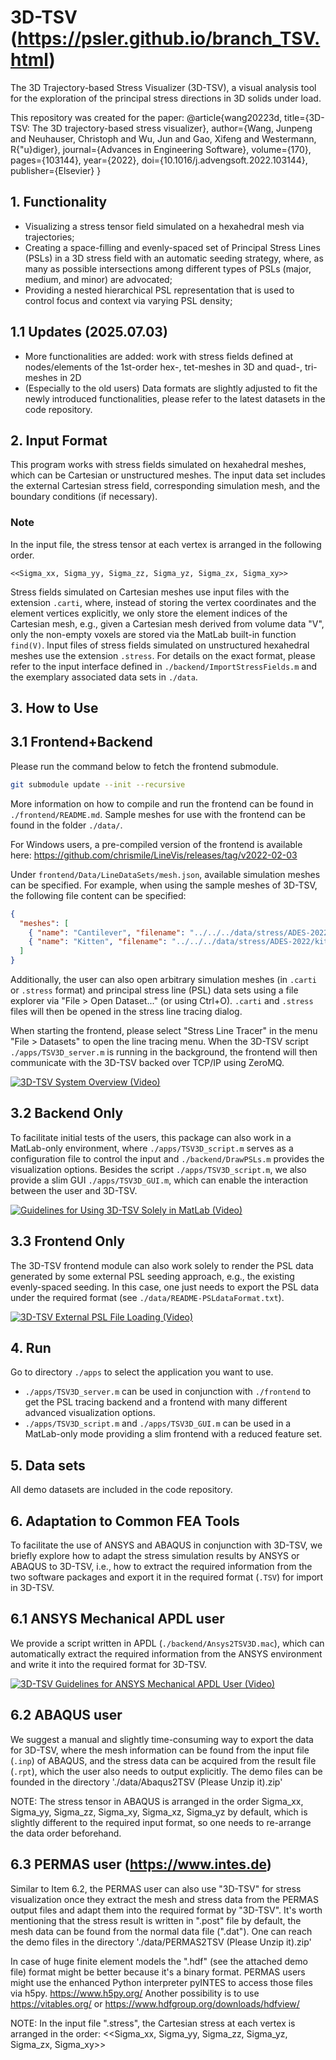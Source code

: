 # 3D-TSV (https://psler.github.io/branch_TSV.html)

The 3D Trajectory-based Stress Visualizer (3D-TSV), a visual analysis tool for the exploration of the principal stress
directions in 3D solids under load.

This repository was created for the paper:
@article{wang20223d,
  title={3D-TSV: The 3D trajectory-based stress visualizer},
  author={Wang, Junpeng and Neuhauser, Christoph and Wu, Jun and Gao, Xifeng and Westermann, R{\"u}diger},
  journal={Advances in Engineering Software},
  volume={170},
  pages={103144},
  year={2022},
  doi={10.1016/j.advengsoft.2022.103144},
  publisher={Elsevier}
}


## 1. Functionality

- Visualizing a stress tensor field simulated on a hexahedral mesh via trajectories;
- Creating a space-filling and evenly-spaced set of Principal Stress Lines (PSLs) in a 3D stress field with 
  an automatic seeding strategy, where, as many as possible intersections among different types of PSLs (major, medium, 
  and minor) are advocated;
- Providing a nested hierarchical PSL representation that is used to control focus and context via varying PSL density;

## 1.1 Updates (2025.07.03)
- More functionalities are added: work with stress fields defined at nodes/elements of the 1st-order hex-, tet-meshes in 3D and quad-, tri-meshes in 2D
- (Especially to the old users) Data formats are slightly adjusted to fit the newly introduced functionalities, please refer to the latest datasets in the code repository.

## 2. Input Format

This program works with stress fields simulated on hexahedral meshes, which can be Cartesian or unstructured meshes.
The input data set includes the external Cartesian stress field, corresponding simulation mesh, and the boundary
conditions (if necessary). 

### Note

In the input file, the stress tensor at each vertex is arranged in the following order.

```
<<Sigma_xx, Sigma_yy, Sigma_zz, Sigma_yz, Sigma_zx, Sigma_xy>>
```

Stress fields simulated on Cartesian meshes use input files with the extension `.carti`, where, instead of storing the
vertex coordinates and the element vertices explicitly, we only store the element indices of the Cartesian mesh, e.g.,
given a Cartesian mesh derived from volume data "V", only the non-empty voxels are stored via the MatLab built-in
function `find(V)`. Input files of stress fields simulated on unstructured hexahedral meshes use the extension
`.stress`. For details on the exact format, please refer to the input interface defined in
`./backend/ImportStressFields.m` and the exemplary associated data sets in `./data`.


## 3. How to Use

## 3.1 Frontend+Backend

Please run the command below to fetch the frontend submodule.

```sh
git submodule update --init --recursive
```

More information on how to compile and run the frontend can be found in `./frontend/README.md`.
Sample meshes for use with the frontend can be found in the folder `./data/`.

For Windows users, a pre-compiled version of the frontend is available here:
https://github.com/chrismile/LineVis/releases/tag/v2022-02-03

Under `frontend/Data/LineDataSets/mesh.json`, available simulation meshes can be specified.
For example, when using the sample meshes of 3D-TSV, the following file content can be specified:

```json
{
  "meshes": [
    { "name": "Cantilever", "filename": "../../../data/stress/ADES-2022/cantilever3D.carti" },
    { "name": "Kitten", "filename": "../../../data/stress/ADES-2022/kitten.stress" }
  ]
}
```

Additionally, the user can also open arbitrary simulation meshes (in `.carti` or `.stress` format) and
principal stress line (PSL) data sets using a file explorer via "File > Open Dataset..." (or using Ctrl+O).
`.carti` and `.stress` files will then be opened in the stress line tracing dialog.

When starting the frontend, please select "Stress Line Tracer" in the menu "File > Datasets" to open the line tracing
menu. When the 3D-TSV script `./apps/TSV3D_server.m` is running in the background, the frontend will then communicate
with the 3D-TSV backed over TCP/IP using ZeroMQ.

[![3D-TSV System Overview (Video)](https://img.youtube.com/vi/h7BzP7Jg_-o/maxresdefault.jpg)](https://youtu.be/h7BzP7Jg_-o)

## 3.2 Backend Only

To facilitate initial tests of the users, this package can also work in a MatLab-only environment, where
`./apps/TSV3D_script.m` serves as a configuration file to control the input and `./backend/DrawPSLs.m` provides the
visualization options. Besides the script `./apps/TSV3D_script.m`, we also provide a slim GUI `./apps/TSV3D_GUI.m`, 
which can enable the interaction between the user and 3D-TSV.

[![Guidelines for Using 3D-TSV Solely in MatLab (Video)](https://img.youtube.com/vi/99Jn938ZoVk/maxresdefault.jpg)](https://youtu.be/99Jn938ZoVk)

## 3.3 Frontend Only

The 3D-TSV frontend module can also work solely to render the PSL data generated by some external PSL seeding approach,
e.g., the existing evenly-spaced seeding. In this case, one just needs to export the PSL data under the required format
(see `./data/README-PSLdataFormat.txt`).

[![3D-TSV External PSL File Loading (Video)](https://img.youtube.com/vi/zafBOAt9Xvs/maxresdefault.jpg)](https://youtu.be/zafBOAt9Xvs)


## 4. Run

Go to directory `./apps` to select the application you want to use.

- `./apps/TSV3D_server.m` can be used in conjunction with `./frontend` to get the PSL tracing backend and a frontend
  with many different advanced visualization options.
- `./apps/TSV3D_script.m` and `./apps/TSV3D_GUI.m` can be used in a MatLab-only mode providing a slim frontend with a
  reduced feature set.


## 5. Data sets

All demo datasets are included in the code repository.


## 6. Adaptation to Common FEA Tools

To facilitate the use of ANSYS and ABAQUS in conjunction with 3D-TSV, we briefly explore how to adapt the stress
simulation results by ANSYS or ABAQUS to 3D-TSV, i.e., how to extract the required information from the two software
packages and export it in the required format (`.TSV`) for import in 3D-TSV.

## 6.1 ANSYS Mechanical APDL user

We provide a script written in APDL (`./backend/Ansys2TSV3D.mac`), which can automatically extract the required 
information from the ANSYS environment and write it into the required format for 3D-TSV.

[![3D-TSV Guidelines for ANSYS Mechanical APDL User (Video)](https://img.youtube.com/vi/Yri_B7m3AWU/maxresdefault.jpg)](https://youtu.be/Yri_B7m3AWU)

## 6.2 ABAQUS user

We suggest a manual and slightly time-consuming way to export the data for 3D-TSV, where the mesh information can be
found from the input  file (`.inp`) of ABAQUS, and the stress data can be acquired from the result file (`.rpt`), which
the user also needs to output explicitly. The demo files can be founded in the directory './data/Abaqus2TSV (Please Unzip it).zip' 

NOTE: The stress tensor in ABAQUS is arranged in the order Sigma_xx, Sigma_yy, Sigma_zz, Sigma_xy, Sigma_xz, Sigma_yz
by default, which is slightly different to the required input format, so one needs to re-arrange the data order
beforehand.

## 6.3 PERMAS user (https://www.intes.de)

Similar to Item 6.2, the PERMAS user can also use "3D-TSV" for stress visualization once they extract the mesh and stress data from the PERMAS 
output files and adapt them into the required format by "3D-TSV". It's worth mentioning that the stress result is written in ".post" file by default,
the mesh data can be found from the normal data file (".dat"). One can reach the demo files in the directory './data/PERMAS2TSV (Please Unzip it).zip'

In case of huge finite element models the ".hdf" (see the attached demo file) format might be better because it's a binary format. 
PERMAS users might use the enhanced Python interpreter pyINTES to access those files via h5py. https://www.h5py.org/
Another possibility is to use https://vitables.org/ or https://www.hdfgroup.org/downloads/hdfview/

NOTE: In the input file ".stress", the Cartesian stress at each vertex is arranged in the order: 
<<Sigma_xx, Sigma_yy, Sigma_zz, Sigma_yz, Sigma_zx, Sigma_xy>>
